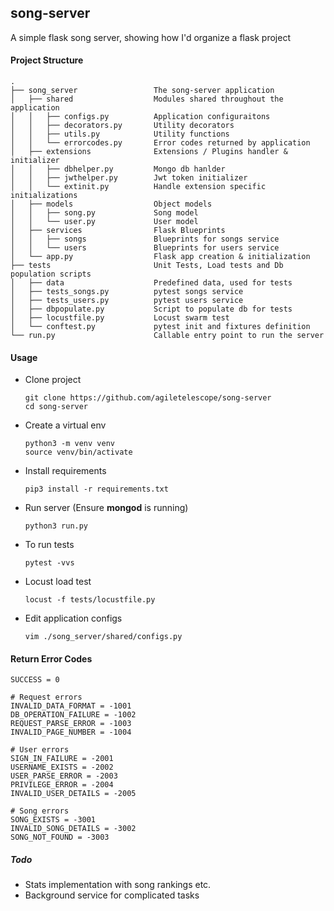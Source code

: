 
## song-server
A simple flask song server, showing how I'd organize a flask project

#### Project Structure
```
.
├── song_server                 The song-server application
│   ├── shared                  Modules shared throughout the application
│   │   ├── configs.py          Application configuraitons
│   │   ├── decorators.py       Utility decorators
│   │   ├── utils.py            Utility functions
│   │   └── errorcodes.py       Error codes returned by application
│   ├── extensions              Extensions / Plugins handler & initializer
│   │   ├── dbhelper.py         Mongo db hanlder
│   │   ├── jwthelper.py        Jwt token initializer
│   │   └── extinit.py          Handle extension specific initializations
│   ├── models                  Object models
│   │   ├── song.py             Song model
│   │   └── user.py             User model
│   ├── services                Flask Blueprints
│   │   ├── songs               Blueprints for songs service
│   │   └── users               Blueprints for users service
│   └── app.py                  Flask app creation & initialization
├── tests                       Unit Tests, Load tests and Db population scripts
│   ├── data                    Predefined data, used for tests
│   ├── tests_songs.py          pytest songs service
│   ├── tests_users.py          pytest users service
│   ├── dbpopulate.py           Script to populate db for tests
│   ├── locustfile.py           Locust swarm test
│   └── conftest.py             pytest init and fixtures definition
└── run.py                      Callable entry point to run the server
```

#### Usage
- Clone project
    ```
    git clone https://github.com/agiletelescope/song-server
    cd song-server
    ```
- Create a virtual env
    ```
    python3 -m venv venv
    source venv/bin/activate
    ```
- Install requirements
    ```
    pip3 install -r requirements.txt
    ```
- Run server (Ensure **mongod** is running)
    ```
    python3 run.py
    ```
- To run tests
    ```
    pytest -vvs
    ```
- Locust load test
    ```
    locust -f tests/locustfile.py
    ```
- Edit application configs
    ```
    vim ./song_server/shared/configs.py
    ```

#### Return Error Codes

```
SUCCESS = 0
```
```
# Request errors
INVALID_DATA_FORMAT = -1001
DB_OPERATION_FAILURE = -1002
REQUEST_PARSE_ERROR = -1003
INVALID_PAGE_NUMBER = -1004
```

```
# User errors
SIGN_IN_FAILURE = -2001
USERNAME_EXISTS = -2002
USER_PARSE_ERROR = -2003
PRIVILEGE_ERROR = -2004
INVALID_USER_DETAILS = -2005
```

```
# Song errors
SONG_EXISTS = -3001
INVALID_SONG_DETAILS = -3002
SONG_NOT_FOUND = -3003
```

##### Todo

- Stats implementation with song rankings etc.
- Background service for complicated tasks
